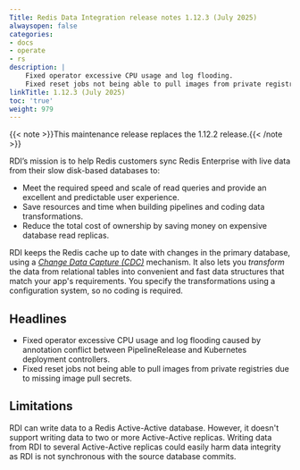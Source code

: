 ```yaml
---
Title: Redis Data Integration release notes 1.12.3 (July 2025)
alwaysopen: false
categories:
- docs
- operate
- rs
description: |
    Fixed operator excessive CPU usage and log flooding.
    Fixed reset jobs not being able to pull images from private registries.
linkTitle: 1.12.3 (July 2025)
toc: 'true'
weight: 979
---
```


{{< note >}}This maintenance release replaces the 1.12.2 release.{{< /note >}}

RDI’s mission is to help Redis customers sync Redis Enterprise with live data from their slow disk-based databases to:

- Meet the required speed and scale of read queries and provide an excellent and predictable user experience.
- Save resources and time when building pipelines and coding data transformations.
- Reduce the total cost of ownership by saving money on expensive database read replicas.

RDI keeps the Redis cache up to date with changes in the primary database, using a [_Change Data Capture (CDC)_](https://en.wikipedia.org/wiki/Change_data_capture) mechanism.
It also lets you _transform_ the data from relational tables into convenient and fast data structures that match your app's requirements. You specify the transformations using a configuration system, so no coding is required.

## Headlines

-   Fixed operator excessive CPU usage and log flooding caused by annotation conflict between
    PipelineRelease and Kubernetes deployment controllers.
-   Fixed reset jobs not being able to pull images from private registries due to missing
    image pull secrets.

## Limitations

RDI can write data to a Redis Active-Active database. However, it doesn't support writing data to two or more Active-Active replicas. Writing data from RDI to several Active-Active replicas could easily harm data integrity as RDI is not synchronous with the source database commits.
